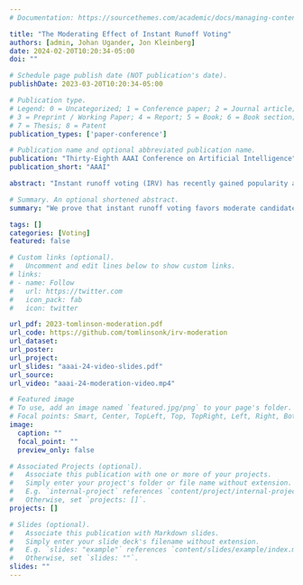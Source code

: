 ```yaml
---
# Documentation: https://sourcethemes.com/academic/docs/managing-content/

title: "The Moderating Effect of Instant Runoff Voting"
authors: [admin, Johan Ugander, Jon Kleinberg]
date: 2024-02-20T10:20:34-05:00
doi: ""

# Schedule page publish date (NOT publication's date).
publishDate: 2023-03-20T10:20:34-05:00

# Publication type.
# Legend: 0 = Uncategorized; 1 = Conference paper; 2 = Journal article;
# 3 = Preprint / Working Paper; 4 = Report; 5 = Book; 6 = Book section;
# 7 = Thesis; 8 = Patent
publication_types: ['paper-conference']

# Publication name and optional abbreviated publication name.
publication: "Thirty-Eighth AAAI Conference on Artificial Intelligence"
publication_short: "AAAI"

abstract: "Instant runoff voting (IRV) has recently gained popularity as an alternative to plurality voting for political elections, with advocates claiming a range of advantages, including that it produces more moderate winners than plurality and could thus help address polarization. However, there is little theoretical backing for this claim, with existing evidence focused on case studies and simulations. In this work, we prove that IRV has a moderating effect relative to plurality voting in a precise sense, developed in a 1-dimensional Euclidean model of voter preferences. Our results show that as long as voters are symmetrically distributed and not too concentrated at the extremes, IRV cannot elect an extreme candidate over a moderate. In contrast, we show plurality can. Our methods develop new frameworks for the theoretical analysis of voting systems, deriving exact winner distributions geometrically and establishing a connection between plurality voting and stick-breaking processes."

# Summary. An optional shortened abstract.
summary: "We prove that instant runoff voting favors moderate candidates in a way that plurality does not in a 1-dimensional preference model."

tags: []
categories: [Voting]
featured: false

# Custom links (optional).
#   Uncomment and edit lines below to show custom links.
# links:
# - name: Follow
#   url: https://twitter.com
#   icon_pack: fab
#   icon: twitter

url_pdf: 2023-tomlinson-moderation.pdf
url_code: https://github.com/tomlinsonk/irv-moderation
url_dataset:
url_poster:
url_project:
url_slides: "aaai-24-video-slides.pdf"
url_source:
url_video: "aaai-24-moderation-video.mp4"

# Featured image
# To use, add an image named `featured.jpg/png` to your page's folder. 
# Focal points: Smart, Center, TopLeft, Top, TopRight, Left, Right, BottomLeft, Bottom, BottomRight.
image:
  caption: ""
  focal_point: ""
  preview_only: false

# Associated Projects (optional).
#   Associate this publication with one or more of your projects.
#   Simply enter your project's folder or file name without extension.
#   E.g. `internal-project` references `content/project/internal-project/index.md`.
#   Otherwise, set `projects: []`.
projects: []

# Slides (optional).
#   Associate this publication with Markdown slides.
#   Simply enter your slide deck's filename without extension.
#   E.g. `slides: "example"` references `content/slides/example/index.md`.
#   Otherwise, set `slides: ""`.
slides: ""
---
```

